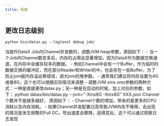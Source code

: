 ```yaml
---
title: 配置
---
```


## 更改日志级别
```
python bin/datax.py --loglevel debug job/
```


当提升DataX Job内Channel并发数时，调整JVM heap参数，原因如下：
         - 当一个Job内Channel数变多后，内存的占用会显著增加，因为DataX作为数据交换通道，在内存中会缓存较多的数据。
         - 例如Channel中会有一个Buffer，作为临时的数据交换的缓冲区，而在部分Reader和Writer的中，也会存在一些Buffer，为了防止jvm报内存溢出等错误，调大jvm的堆参数。
         - 通常我们建议将内存设置为4G或者8G，这个也可以根据实际情况来调整
         - 调整JVM xms xmx参数的两种方式：一种是直接更改datax.py；另一种是在启动的时候，加上对应的参数，如下： 
           python datax/bin/datax.py --jvm="-Xms8G -Xmx8G" XXX.json
Channel个数并不是越多越好， 原因如下：
           - Channel个数的增加，带来的是更多的CPU消耗以及内存消耗。
           - 如果Channel并发配置过高导致JVM内存不够用，会出现的情况是发生频繁的Full GC，导出速度会骤降，适得其反。这个可以通过观察日志发现
